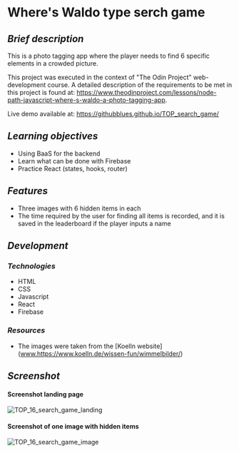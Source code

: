# **Where's Waldo type serch game**

## ***Brief description***
This is a photo tagging app where the player needs to find 6 specific elements in a crowded picture. 

This project was executed in the context of "The Odin Project" web-development course. A detailed description of the requirements to be met in this project is found at: https://www.theodinproject.com/lessons/node-path-javascript-where-s-waldo-a-photo-tagging-app.

Live demo available at: https://githubblues.github.io/TOP_search_game/

## ***Learning objectives***
- Using BaaS for the backend
- Learn what can be done with Firebase
- Practice React (states, hooks, router)

## ***Features***
- Three images with 6 hidden items in each
- The time required by the user for finding all items is recorded, and it is saved in the leaderboard if the player inputs a name

## ***Development***
### ***Technologies***
- HTML 
- CSS 
- Javascript
- React
- Firebase

### ***Resources***	
- The images were taken from the [Koelln website] (www.https://www.koelln.de/wissen-fun/wimmelbilder/)

## ***Screenshot***
#### Screenshot landing page
![TOP_16_search_game_landing](https://user-images.githubusercontent.com/57163017/223118051-c9a08142-69b5-4bc6-9d05-07e4bdacbf00.png)

 #### Screenshot of one image with hidden items
 ![TOP_16_search_game_image](https://user-images.githubusercontent.com/57163017/223118092-fb818a33-131b-4fae-b20a-8f31925378df.png)

 
